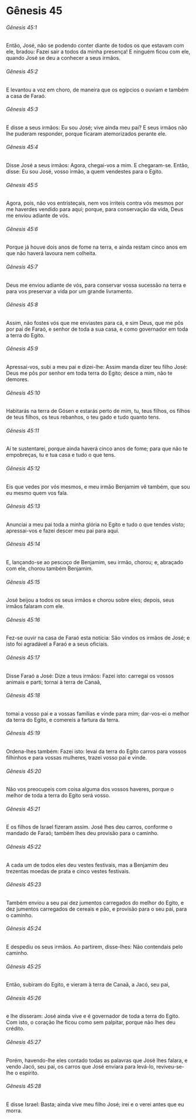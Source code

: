 # Gênesis 45

###### Gênesis 45:1

Então, José, não se podendo conter diante de todos os que estavam com ele, bradou: Fazei sair a todos da minha presença! E ninguém ficou com ele, quando José se deu a conhecer a seus irmãos.

###### Gênesis 45:2

E levantou a voz em choro, de maneira que os egípcios o ouviam e também a casa de Faraó.

###### Gênesis 45:3

E disse a seus irmãos: Eu sou José; vive ainda meu pai? E seus irmãos não lhe puderam responder, porque ficaram atemorizados perante ele.

###### Gênesis 45:4

Disse José a seus irmãos: Agora, chegai-vos a mim. E chegaram-se. Então, disse: Eu sou José, vosso irmão, a quem vendestes para o Egito.

###### Gênesis 45:5

Agora, pois, não vos entristeçais, nem vos irriteis contra vós mesmos por me haverdes vendido para aqui; porque, para conservação da vida, Deus me enviou adiante de vós.

###### Gênesis 45:6

Porque já houve dois anos de fome na terra, e ainda restam cinco anos em que não haverá lavoura nem colheita.

###### Gênesis 45:7

Deus me enviou adiante de vós, para conservar vossa sucessão na terra e para vos preservar a vida por um grande livramento.

###### Gênesis 45:8

Assim, não fostes vós que me enviastes para cá, e sim Deus, que me pôs por pai de Faraó, e senhor de toda a sua casa, e como governador em toda a terra do Egito.

###### Gênesis 45:9

Apressai-vos, subi a meu pai e dizei-lhe: Assim manda dizer teu filho José: Deus me pôs por senhor em toda terra do Egito; desce a mim, não te demores.

###### Gênesis 45:10

Habitarás na terra de Gósen e estarás perto de mim, tu, teus filhos, os filhos de teus filhos, os teus rebanhos, o teu gado e tudo quanto tens.

###### Gênesis 45:11

Aí te sustentarei, porque ainda haverá cinco anos de fome; para que não te empobreças, tu e tua casa e tudo o que tens.

###### Gênesis 45:12

Eis que vedes por vós mesmos, e meu irmão Benjamim vê também, que sou eu mesmo quem vos fala.

###### Gênesis 45:13

Anunciai a meu pai toda a minha glória no Egito e tudo o que tendes visto; apressai-vos e fazei descer meu pai para aqui.

###### Gênesis 45:14

E, lançando-se ao pescoço de Benjamim, seu irmão, chorou; e, abraçado com ele, chorou também Benjamim.

###### Gênesis 45:15

José beijou a todos os seus irmãos e chorou sobre eles; depois, seus irmãos falaram com ele.

###### Gênesis 45:16

Fez-se ouvir na casa de Faraó esta notícia: São vindos os irmãos de José; e isto foi agradável a Faraó e a seus oficiais.

###### Gênesis 45:17

Disse Faraó a José: Dize a teus irmãos: Fazei isto: carregai os vossos animais e parti; tornai à terra de Canaã,

###### Gênesis 45:18

tomai a vosso pai e a vossas famílias e vinde para mim; dar-vos-ei o melhor da terra do Egito, e comereis a fartura da terra.

###### Gênesis 45:19

Ordena-lhes também: Fazei isto: levai da terra do Egito carros para vossos filhinhos e para vossas mulheres, trazei vosso pai e vinde.

###### Gênesis 45:20

Não vos preocupeis com coisa alguma dos vossos haveres, porque o melhor de toda a terra do Egito será vosso.

###### Gênesis 45:21

E os filhos de Israel fizeram assim. José lhes deu carros, conforme o mandado de Faraó; também lhes deu provisão para o caminho.

###### Gênesis 45:22

A cada um de todos eles deu vestes festivais, mas a Benjamim deu trezentas moedas de prata e cinco vestes festivais.

###### Gênesis 45:23

Também enviou a seu pai dez jumentos carregados do melhor do Egito, e dez jumentos carregados de cereais e pão, e provisão para o seu pai, para o caminho.

###### Gênesis 45:24

E despediu os seus irmãos. Ao partirem, disse-lhes: Não contendais pelo caminho.

###### Gênesis 45:25

Então, subiram do Egito, e vieram à terra de Canaã, a Jacó, seu pai,

###### Gênesis 45:26

e lhe disseram: José ainda vive e é governador de toda a terra do Egito. Com isto, o coração lhe ficou como sem palpitar, porque não lhes deu crédito.

###### Gênesis 45:27

Porém, havendo-lhe eles contado todas as palavras que José lhes falara, e vendo Jacó, seu pai, os carros que José enviara para levá-lo, reviveu-se-lhe o espírito.

###### Gênesis 45:28

E disse Israel: Basta; ainda vive meu filho José; irei e o verei antes que eu morra.

